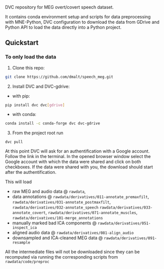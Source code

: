 DVC repository for MEG overt/covert speech dataset.

It contains conda environment setup and scripts for data preprocessing with MNE-Python,
DVC configuration to download the data from GDrive and Python API to load the data
directly into a Python project.


Quickstart
----------
### To only load the data
1) Clone this repo:
```bash
git clone https://github.com/dmalt/speech_meg.git
```

2) Install DVC and DVC-gdrive:
- with pip:
```bash
pip install dvc dvc[gdrive]
```
- with conda:
```bash
conda install -c conda-forge dvc dvc-gdrive
```
3) From the project root run
```
dvc pull
```

At this point DVC will ask for an authentification with a Google account.
Follow the link in the terminal. In the opened browser window select
the Google account with which the data were shared and click on both checkboxes.
If the data were shared with you, the download should start after the authentification.

This will load
- raw MEG and audio data @ `rawdata`,
- data annotations @ `rawdata/derivatives/011-annotate_premaxfilt`, `rawdata/derivatives/031-annotate_postmaxfilt`, `rawdata/derivatives/032-annotate_speech` `rawdata/derivatives/033-annotate_covert`, `rawdata/derivatives/071-annotate_muscles`, `rawdata/derivatives/101-merge_annotations`
- manually marked bad ICA components @ `rawdata/derivatives/051-inspect_ica`
- aligned audio data @ `rawdata/derivatives/081-align_audio`
- downsampled and ICA-cleaned MEG data @ `rawdata/derivatives/091-resample`

All the intermediate files will not be downloaded since they can be recomputed via
running the corresponding scripts from `rawdata/code/preproc`
